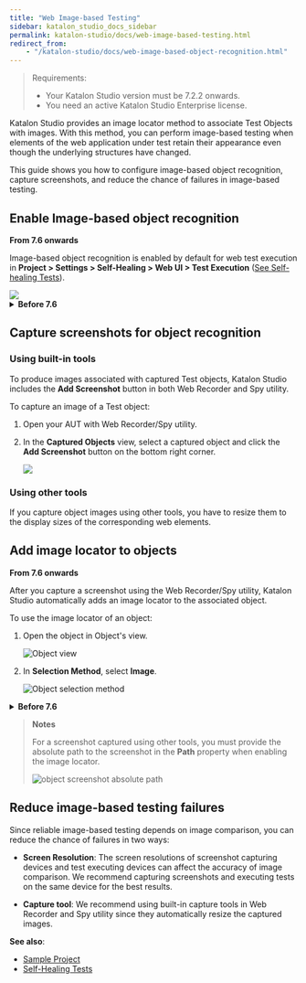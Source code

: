 ```yaml
---
title: "Web Image-based Testing" 
sidebar: katalon_studio_docs_sidebar
permalink: katalon-studio/docs/web-image-based-testing.html 
redirect_from: 
    - "/katalon-studio/docs/web-image-based-object-recognition.html"
---
```


> Requirements:
>
>* Your Katalon Studio version must be 7.2.2 onwards.
>* You need an active Katalon Studio Enterprise license.

Katalon Studio provides an image locator method to associate Test Objects with images. With this method, you can perform image-based testing when elements of the web application under test retain their appearance even though the underlying structures have changed.

This guide shows you how to configure image-based object recognition, capture screenshots, and reduce the chance of failures in image-based testing.

## Enable Image-based object recognition

**From 7.6 onwards**

Image-based object recognition is enabled by default for web test execution in **Project > Settings > Self-Healing > Web UI > Test Execution** ([See Self-healing Tests](https://docs.katalon.com/katalon-studio/docs/self-healing.html)).

<img src="https://github.com/katalon-studio/docs-images/raw/master/katalon-studio/docs/image-based-web-elements-recognition/image-enabled.png" width="" height="">

<details>
<summary><strong>Before 7.6</strong></summary>

By default, image-based object recognition is disabled in Project Settings. Please go to <strong>Project > Settings > Execution</strong> and check <strong>Enable Image Recognition</strong> to turn on this fallback strategy.
<br>
<img src="https://github.com/katalon-studio/docs-images/raw/master/katalon-studio/docs/image-based-web-elements-recognition/enable.png" width="" height="">
</details>

## Capture screenshots for object recognition

### Using built-in tools 

To produce images associated with captured Test objects, Katalon Studio includes the **Add Screenshot** button in both Web Recorder and Spy utility.

To capture an image of a Test object:

1. Open your AUT with Web Recorder/Spy utility.
2. In the **Captured Objects** view, select a captured object and click the **Add Screenshot** button on the bottom right corner.

   <img src="https://github.com/katalon-studio/docs-images/raw/master/katalon-studio/docs/image-based-web-elements-recognition/recorder.png" width="" height="">


### Using other tools

If you capture object images using other tools, you have to resize them to the display sizes of the corresponding web elements.


## Add image locator to objects

**From 7.6 onwards**

After you capture a screenshot using the Web Recorder/Spy utility, Katalon Studio automatically adds an image locator to the associated object.

To use the image locator of an object:

1. Open the object in Object's view.

    <img src="https://github.com/katalon-studio/docs-images/raw/master/katalon-studio/docs/image-based-web-elements-recognition/KS-Object-view.png" alt="Object view">

2. In **Selection Method**, select **Image**.

   <img src="https://github.com/katalon-studio/docs-images/raw/master/katalon-studio/docs/image-based-web-elements-recognition/image-locator.png" alt="Object selection method">

<details>
<summary><strong>Before 7.6</strong></summary>

After you capture a screenshot using Web Recorder/Spy utility, Katalon Studio adds a property called <strong>screenshot</strong> to the associated Test object. This property contains the absolute path to the captured screenshot.
<br>
To enable the image locator of an object:

1. Open the object in Object's view. 
<br>

    <img src="https://github.com/katalon-studio/docs-images/raw/master/katalon-studio/docs/image-based-web-elements-recognition/KS-Object-view.png" alt="Object view">

2. Select <strong>Attributes</strong> as the <strong>Selection Method</strong>.
3. In the <strong>Object's Properties</strong> table, tick the <strong>screenshot</strong> property. 
<br>
<img src="https://github.com/katalon-studio/docs-images/raw/master/katalon-studio/docs/image-based-web-elements-recognition/property.png" alt="Object's Properties table">
</details>

> **Notes**
>
> For a screenshot captured using other tools, you must provide the absolute path to the screenshot in the **Path** property when enabling the image locator.
>
> <img src="https://github.com/katalon-studio/docs-images/raw/master/katalon-studio/docs/image-based-web-elements-recognition/KS-Object-screenshot-path.png" alt="object screenshot absolute path">

## Reduce image-based testing failures

Since reliable image-based testing depends on image comparison, you can reduce the chance of failures in two ways:

* **Screen Resolution**: The screen resolutions of screenshot capturing devices and test executing devices can affect the accuracy of image comparison. We recommend capturing screenshots and executing tests on the same device for the best results.

* **Capture tool**: We recommend using built-in capture tools in Web Recorder and Spy utility since they automatically resize the captured images.

**See also**:

* [Sample Project](https://github.com/katalon-studio-samples/image-recognition-web)
* [Self-Healing Tests](https://docs.katalon.com/katalon-studio/docs/self-healing.html)
